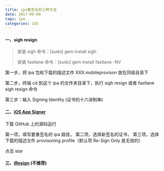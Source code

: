 ```yaml
---
title: ipa重签名的三种方法
date: 2017-09-09
tags: ipa
categories: iOS
---
```


#### 一、sigh resign

> 安装 sigh 命令：[sudo] gem install sigh
>
> 安装 fastlane 命令：[sudo] gem install fastlane -NV

<!-- more -->

第一步，把 ipa 包和下载的描述文件 XXX.mobileprovison 放在同级目录下

第二步，终端 cd 到这个 ipa 的文件夹目录下，执行 sigh resign 或者 fastlane sigh resign 命令

第三步：输入 Signing Identity (证书的十六进制串)

#### 二、[iOS App Signer](https://github.com/DanTheMan827/ios-app-signer)

下载 GitHub 上的源码运行

第一项，填写要重签名的 ipa 路径，
第二项，选择新签名的证书，
第三项，选择下载的描述文件 provisoning profile（默认项 Re-Sign Only 是无效的）

点击 star

#### 三、[iResign](https://github.com/maciekish/iReSign) (不推荐)
